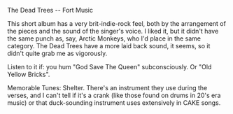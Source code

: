 The Dead Trees -- Fort Music

This short album has a very brit-indie-rock feel, both by the arrangement of the pieces and the sound of the singer's voice. I liked it, but it didn't have the same punch as, say, Arctic Monkeys, who I'd place in the same category. The Dead Trees have a more laid back sound, it seems, so it didn't quite grab me as vigorously.

Listen to it if: you hum "God Save The Queen" subconsciously. Or "Old Yellow Bricks".

Memorable Tunes: Shelter. There's an instrument they use during the verses, and I can't tell if it's a crank (like those found on drums in 20's era music) or that duck-sounding instrument uses extensively in CAKE songs.
